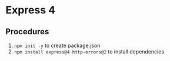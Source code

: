 # Express 4

## Procedures

1. `npm init -y` to create package.json
2. `npm install express@4 http-errors@2` to install dependencies

